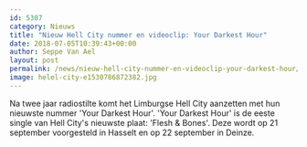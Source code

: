 ```yaml
---
id: 5307
category: Nieuws
title: "Nieuw Hell City nummer en videoclip: Your Darkest Hour"
date: 2018-07-05T10:39:43+00:00
author: Seppe Van Ael
layout: post
permalink: /news/nieuw-hell-city-nummer-en-videoclip-your-darkest-hour/
image: helel-city-e1530786872382.jpg
---
```

Na twee jaar radiostilte komt het Limburgse Hell City aanzetten met hun nieuwste nummer 'Your Darkest Hour'. 'Your Darkest Hour' is de eeste single van Hell City's nieuwste plaat: 'Flesh & Bones'. Deze wordt op 21 september voorgesteld in Hasselt en op 22 september in Deinze.

&nbsp;